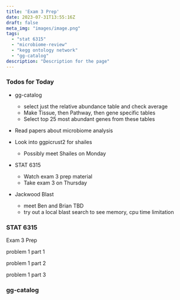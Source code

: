 ```yaml
---
title: 'Exam 3 Prep'
date: 2023-07-31T13:55:16Z
draft: false
meta_img: "images/image.png"
tags:
  - "stat 6315"
  - "microbiome-review"
  - "kegg ontology network"
  - "gg-catalog"
description: "Description for the page"
---
```


### Todos for Today

- gg-catalog
  - select just the relative abundance table and check average
  - Make Tissue, then Pathway, then gene specific tables
  - Select top 25 most abundant genes from these tables
 
  
- Read papers about microbiome analysis

- Look into ggpicrust2 for shailes
  - Possibly meet Shailes on Monday

- STAT 6315
  - Watch exam 3 prep material
  - Take exam 3 on Thursday
  
- Jackwood Blast
  - meet Ben and Brian TBD
  - try out a local blast search to see memory, cpu time limitation
  
### STAT 6315

Exam 3 Prep

problem 1 part 1

problem 1 part 2

problem 1 part 3



### gg-catalog

